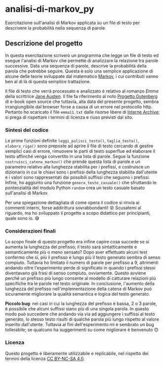 # analisi-di-markov_py
Esercitazione sull'analisi di Markov applicata su un file di testo per descrivere la probabilità nella sequenza di parole

## Descrizione del progetto
In questa esercitazione scriverò un programma che legge un file di testo ed esegue l'analisi di Markov che permette di analizzare la relazione tra parole successive. Data una sequenza di parole, descrive la probabilità della parola che potrebbe seguire. Questa è solo una semplice applicazione di alcune delle teorie sviluppate dal matematico [Markov](https://it.wikipedia.org/wiki/Andrej_Andreevi%C4%8D_Markov_(1856-1922)), i cui contributi vanno ben al di là di questa semplice trattazione.

Il file di testo che verrà processato e analizzato è relativo al romanzo *Emma* della scrittrice [Jane Austen](https://it.wikipedia.org/wiki/Jane_Austen). Il file fa riferimento al noto [Progetto Gutenberg](https://it.wikipedia.org/wiki/Progetto_Gutenberg) di e-book open source che tuttavia, alla data del presente progetto, sembra irrangiungibile dal browser forse a causa di un errore nel protocollo http. Pertanto ho scaricato il file `emma11.txt` dalle risorse libere di [Interne Archive](https://archive.org/details/emma00158gut); si prega di rispettare i termini di licenza e riuso previsti dal sito.

### Sintesi del codice
Le prime funzioni definite `leggi_pulisci_testo()`, `taglia_testo()`, `elabora_riga()` sono preposte ad aprire il file di testo cercando di gestire semplici casi di errore, rimuovere le parti di testo superflue ed elaborare il testo affinché venga convertito in una lista di parole.
Segue la funzione `costruisci_catena_markov()` che prende questa lista di parole e un parametro relativo alla lunghezza stabilita per i prefissi, e costruisce un dizionario in cui le chiavi sono i prefissi della lunghezza stabilita dall'utente e i valori sono rappresentati dai possibili suffissi che seguono i prefissi.
Infine, ho aggiunto una funzione `genera_testo_casuale()` che sfruttando le pontenzialità del modulo Python `random` crea un testo casuale basato sull'analisi di Markov.

Per una spiegazione dettagliata di come opera il codice si rinvia ai commenti interni, forse addirittura sovrabbondanti! :dizzy_face: Scusatemi al riguardo, ma ho sviluppato il progetto a scopo didattico per principianti, quale sono io. :sweat_smile:

### Considerazioni finali
Lo scopo finale di questo progetto era infine capire cosa succede se si aumenta la lunghezza del prefisso; il testo sarà sintatticamente e semanticamente più o meno sensato? Dopo aver effettuato alcuni test confermo che sì, più il prefisso è lungo più il testo generato sembra di senso compiuto. Tuttavia ho limitato il numero di parole per prefisso a 9, altrimenti andando oltre l'esperimento perde di significato in quando i prefissi stessi diventavano già frasi di senso compiuto, ovviamente. Questo avviene perché un prefisso più lungo consente al modello di catturare relazioni più specifiche tra le parole nel testo originale. 
In conclusione, l'aumento della lunghezza del prefisso nell'implementazione della catena di Markov può sicuramente migliorare la qualità semantica e logica del testo generato.

**Piccolo bug**: nei casi in cui la lunghezza del prefisso è bassa, 2 o 3 parole, è possibile che alcuni suffissi siano più di una singola parola. In questo modo può succedere che andando via via ad aggiungere i suffissi al testo generato, lo stesso testo risulti di qualche parola più lungo rispetto al valore inserito dall'utente. Tuttavia ai fini dell'esperimento mi è sembrato un bug tollerabile; se qualcuno ha suggerimenti su come migliorare è benvenuto :blush:


### Licenza
Questo progetto è liberamente utilizzabile e replicabile, nel rispetto dei termini della licenza [CC BY-NC-SA 4.0](https://creativecommons.org/licenses/by-nc-sa/4.0/).
